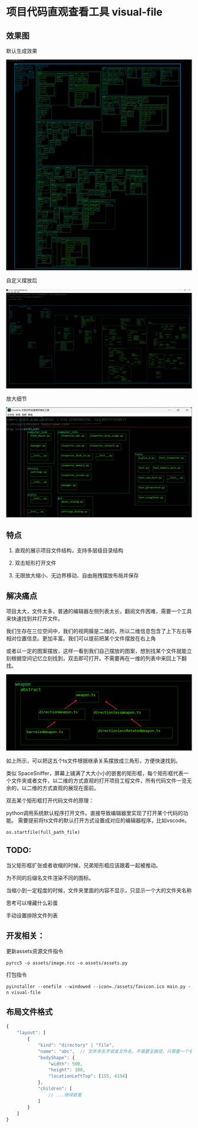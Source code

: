 # 项目代码直观查看工具 visual-file

## 效果图

默认生成效果

![默认生成效果](docs\show.png)

自定义摆放后

![cannonwar-project](docs\cannonwar-project.jpg)

放大细节

![details](docs\details.jpg)

## 特点

1. 直观的展示项目文件结构，支持多层级目录结构

2. 双击矩形打开文件

3. 无限放大缩小、无边界移动、自由拖拽摆放布局并保存

## 解决痛点

项目太大，文件太多，普通的编辑器左侧列表太长，翻阅文件困难，需要一个工具来快速找到并打开文件。

我们生存在三位空间中，我们的视网膜是二维的，所以二维信息包含了上下左右等相对位置信息。更加丰富。我们可以提前把某个文件摆放在右上角

或者以一定的图案摆放，这样一看到我们自己摆放的图案，想到找某个文件就能立刻根据空间记忆立刻找到，双击即可打开。不需要再在一维的列表中来回上下翻找。

![形状自由摆放](docs\shape.jpg)

如上所示，可以把这五个ts文件根据继承关系摆放成三角形，方便快速找到。

类似 SpaceSniffer，屏幕上铺满了大大小小的嵌套的矩形框，每个矩形框代表一个文件夹或者文件，以二维的方式直观的打开项目工程文件，所有代码文件一览无余的，以二维的方式直观的展现在面前。

双击某个矩形框打开代码文件的原理：

python调用系统默认程序打开文件。直接导致编辑器里实现了打开某个代码的功能。
需要提前将ts文件的默认打开方式设置成对应的编辑器程序，比如vscode。

```
os.startfile(full_path_file)
```

## TODO:

当父矩形框扩张或者收缩的时候，兄弟矩形框应该跟着一起被推动。

为不同的后缀名文件渲染不同的图标。

当缩小到一定程度的时候，文件夹里面的内容不显示，只显示一个大的文件夹名称

思考可以埋藏什么彩蛋

手动设置排除文件列表

## 开发相关：

更新assets资源文件指令

```commandline
pyrcc5 -o assets/image.rcc -o assets/assets.py
```

打包指令

```commandline
pyinstaller --onefile --windowed --icon=./assets/favicon.ico main.py -n visual-file
```

## 布局文件格式

```js
{
	"layout": [
        {
            "kind": "directory" | "file",
            "name": "abc",  // 文件夹名字或者文件名，不需要全路径，只需要一个名字即可
            "bodyShape": {
                "width": 500,
                "height": 100,
                "locationLeftTop": [155, 4154]
            },
            "children": [
                // ...继续嵌套
            ]
        }
    ]
}
```